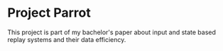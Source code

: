 # Project Parrot

This project is part of my bachelor's paper about input and state based replay systems and their data efficiency.
